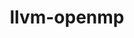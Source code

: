 ---
title: "llvm-openmp"
layout: cache
categories: [package, develop]
meta: {"versions": ["16.0.0"], "compilers": ["apple-clang@=14.0.0", "apple-clang@=14.0.3"], "oss": ["ventura"], "platforms": ["darwin"], "targets": ["aarch64"], "stacks": ["ml-darwin-aarch64-mps", "root"], "num_specs": 4, "num_specs_by_stack": {"root": 4, "ml-darwin-aarch64-mps": 1}}
spec_details: [{"hash": "ih6l62bl7lhby6pojl75qw7e5yvuni5q", "compiler": "apple-clang@=14.0.0", "versions": ["16.0.0"], "os": "ventura", "platform": "darwin", "target": "aarch64", "variants": ["build_system=cmake", "build_type=Release", "generator=make", "~ipo", "~multicompat"], "stacks": ["root"], "size": "-", "tarball": "https://binaries.spack.io/develop/build_cache/darwin-ventura-aarch64/apple-clang-14.0.0/llvm-openmp-16.0.0/darwin-ventura-aarch64-apple-clang-14.0.0-llvm-openmp-16.0.0-ih6l62bl7lhby6pojl75qw7e5yvuni5q.spack"}, {"hash": "wzlbqjnmyaozchb72wk5xxosgdshmzfg", "compiler": "apple-clang@=14.0.0", "versions": ["16.0.0"], "os": "ventura", "platform": "darwin", "target": "aarch64", "variants": ["build_system=cmake", "build_type=Release", "generator=make", "~ipo", "~multicompat"], "stacks": ["root"], "size": "-", "tarball": "https://binaries.spack.io/develop/build_cache/darwin-ventura-aarch64/apple-clang-14.0.0/llvm-openmp-16.0.0/darwin-ventura-aarch64-apple-clang-14.0.0-llvm-openmp-16.0.0-wzlbqjnmyaozchb72wk5xxosgdshmzfg.spack"}, {"hash": "ceiyjlhq3r6wxjs2tjlr34xaoci5dpag", "compiler": "apple-clang@=14.0.0", "versions": ["16.0.0"], "os": "ventura", "platform": "darwin", "target": "aarch64", "variants": ["build_system=cmake", "build_type=Release", "generator=make", "~ipo", "~multicompat"], "stacks": ["root", "ml-darwin-aarch64-mps"], "size": "-", "tarball": "https://binaries.spack.io/develop/build_cache/darwin-ventura-aarch64/apple-clang-14.0.0/llvm-openmp-16.0.0/darwin-ventura-aarch64-apple-clang-14.0.0-llvm-openmp-16.0.0-ceiyjlhq3r6wxjs2tjlr34xaoci5dpag.spack"}, {"hash": "4s5ayuo74tnvhw4mrwjad7oyye2ph3gn", "compiler": "apple-clang@=14.0.3", "versions": ["16.0.0"], "os": "ventura", "platform": "darwin", "target": "aarch64", "variants": ["build_system=cmake", "build_type=Release", "generator=make", "~ipo", "~multicompat"], "stacks": ["root"], "size": "-", "tarball": "https://binaries.spack.io/develop/build_cache/darwin-ventura-aarch64/apple-clang-14.0.3/llvm-openmp-16.0.0/darwin-ventura-aarch64-apple-clang-14.0.3-llvm-openmp-16.0.0-4s5ayuo74tnvhw4mrwjad7oyye2ph3gn.spack"}]
---